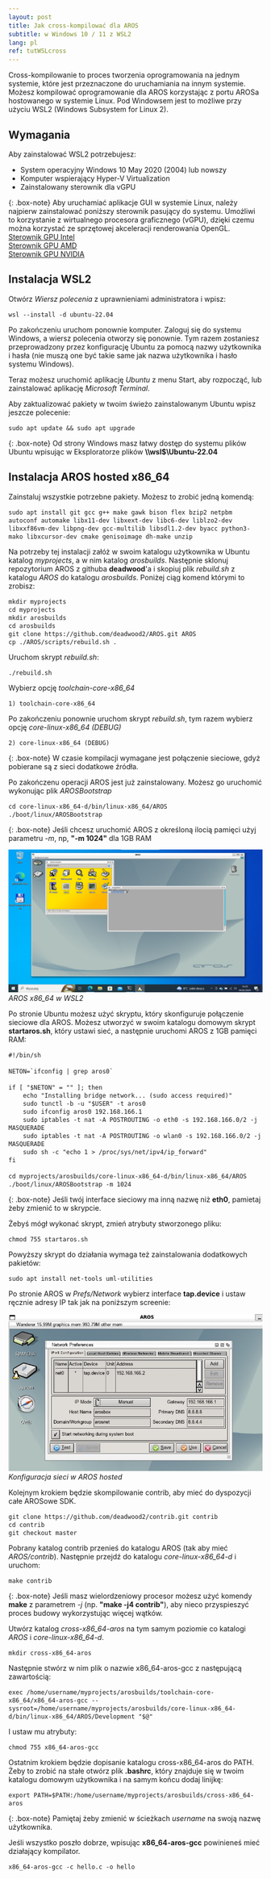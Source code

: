 ```yaml
---
layout: post
title: Jak cross-kompilować dla AROS
subtitle: w Windows 10 / 11 z WSL2
lang: pl
ref: tutWSLcross
---
```


Cross-kompilowanie to proces tworzenia oprogramowania na jednym systemie, które jest przeznaczone do uruchamiania na innym systemie. Możesz kompilować oprogramowanie dla AROS korzystając z portu AROSa hostowanego w systemie Linux. Pod Windowsem jest to możliwe przy użyciu WSL2 (Windows Subsystem for Linux 2).

## Wymagania

Aby zainstalować WSL2 potrzebujesz:
- System operacyjny Windows 10 May 2020 (2004) lub nowszy
- Komputer wspierający Hyper-V Virtualization
- Zainstalowany sterownik dla vGPU

{: .box-note}
Aby uruchamiać aplikacje GUI w systemie Linux, należy najpierw zainstalować poniższy sterownik pasujący do systemu. Umożliwi to korzystanie z wirtualnego 
procesora graficznego (vGPU), dzięki czemu można korzystać ze sprzętowej akceleracji renderowania OpenGL.  
[Sterownik GPU Intel](https://www.intel.com/content/www/us/en/download/19344/intel-graphics-windows-dch-drivers.html)  
[Sterownik GPU AMD](https://www.amd.com/en/support)  
[Sterownik GPU NVIDIA](https://www.nvidia.com/Download/index.aspx?lang=en-us)  
  
## Instalacja WSL2

Otwórz *Wiersz polecenia* z uprawnieniami administratora i wpisz:
```
wsl --install -d ubuntu-22.04
```
Po zakończeniu uruchom ponownie komputer. Zaloguj się do systemu Windows, a wiersz polecenia otworzy się ponownie. Tym razem zostaniesz przeprowadzony przez konfigurację Ubuntu za pomocą nazwy użytkownika i hasła (nie muszą one być takie same jak nazwa użytkownika i hasło systemu Windows).

Teraz możesz uruchomić aplikację *Ubuntu* z menu Start, aby rozpocząć, lub zainstalować aplikację *Microsoft Terminal*.

Aby zaktualizować pakiety w twoim świeżo zainstalowanym Ubuntu wpisz jeszcze polecenie:
```
sudo apt update && sudo apt upgrade
```

{: .box-note}
Od strony Windows masz łatwy dostęp do systemu plików Ubuntu wpisując w Eksploratorze plików **\\\wsl$\Ubuntu-22.04**

## Instalacja AROS hosted x86_64

Zainstaluj wszystkie potrzebne pakiety. Możesz to zrobić jedną komendą:
```
sudo apt install git gcc g++ make gawk bison flex bzip2 netpbm autoconf automake libx11-dev libxext-dev libc6-dev liblzo2-dev libxxf86vm-dev libpng-dev gcc-multilib libsdl1.2-dev byacc python3-mako libxcursor-dev cmake genisoimage dh-make unzip
```
Na potrzeby tej instalacji załóż w swoim katalogu użytkownika w Ubuntu katalog *myprojects*, a w nim katalog *arosbuilds*. Następnie sklonuj repozytorium AROS z githuba **deadwood**'a i skopiuj plik *rebuild.sh* z katalogu *AROS* do katalogu *arosbuilds*. Poniżej ciąg komend którymi to zrobisz:

```
mkdir myprojects
cd myprojects
mkdir arosbuilds
cd arosbuilds
git clone https://github.com/deadwood2/AROS.git AROS
cp ./AROS/scripts/rebuild.sh .
```
Uruchom skrypt *rebuild.sh*:
```
./rebuild.sh
```
Wybierz opcję *toolchain-core-x86_64*
```
1) toolchain-core-x86_64
```
Po zakończeniu ponownie uruchom skrypt *rebuild.sh*, tym razem wybierz opcję *core-linux-x86_64 (DEBUG)*
```
2) core-linux-x86_64 (DEBUG)
```

{: .box-note}
W czasie kompilacji wymagane jest połączenie sieciowe, gdyż pobierane są z sieci dodatkowe źródła.

Po zakończenu operacji AROS jest już zainstalowany. Możesz go uruchomić wykonując plik *AROSBootstrap*
```
cd core-linux-x86_64-d/bin/linux-x86_64/AROS
./boot/linux/AROSBootstrap
```

{: .box-note}
Jeśli chcesz uruchomić AROS z określoną ilocią pamięci użyj parametru *-m*, np, **"-m 1024"** dla 1GB RAM

![AROS hosted](/assets/img/aroshosted.jpg)
*AROS x86_64 w WSL2*

Po stronie Ubuntu możesz użyć skryptu, który skonfiguruje połączenie sieciowe dla AROS. Możesz utworzyć w swoim katalogu domowym skrypt **startaros.sh**, który ustawi sieć, a następnie uruchomi AROS z 1GB pamięci RAM:

```
#!/bin/sh

NETON=`ifconfig | grep aros0`

if [ "$NETON" = "" ]; then
    echo "Installing bridge network... (sudo access required)"
    sudo tunctl -b -u "$USER" -t aros0
    sudo ifconfig aros0 192.168.166.1
    sudo iptables -t nat -A POSTROUTING -o eth0 -s 192.168.166.0/2 -j MASQUERADE
    sudo iptables -t nat -A POSTROUTING -o wlan0 -s 192.168.166.0/2 -j MASQUERADE
    sudo sh -c "echo 1 > /proc/sys/net/ipv4/ip_forward"
fi

cd myprojects/arosbuilds/core-linux-x86_64-d/bin/linux-x86_64/AROS
./boot/linux/AROSBootstrap -m 1024
```

{: .box-note}
Jeśli twój interface sieciowy ma inną nazwę niż **eth0**, pamietaj żeby zmienić to w skrypcie.

Żebyś mógł wykonać skrypt, zmień atrybuty stworzonego pliku:
```
chmod 755 startaros.sh
```

Powyższy skrypt do działania wymaga też zainstalowania dodatkowych pakietów:
```
sudo apt install net-tools uml-utilities
```

Po stronie AROS w *Prefs/Network* wybierz interface **tap.device** i ustaw ręcznie adresy IP tak jak na poniższym screenie:

![Konfiguracja sieci](/assets/img/networkhosted.jpg)
*Konfiguracja sieci w AROS hosted*

Kolejnym krokiem będzie skompilowanie contrib, aby mieć do dyspozycji całe AROSowe SDK.

```
git clone https://github.com/deadwood2/contrib.git contrib
cd contrib
git checkout master
```

Pobrany katalog contrib przenieś do katalogu AROS (tak aby mieć *AROS/contrib*). Następnie przejdź do katalogu *core-linux-x86_64-d* i uruchom:
```
make contrib
```

{: .box-note}
Jeśli masz wielordzeniowy procesor możesz użyć komendy **make** z parametrem *-j* (np. **"make -j4 contrib"**), aby nieco przyspieszyć proces budowy wykorzystując więcej wątków.

Utwórz katalog *cross-x86_64-aros* na tym samym poziomie co katalogi *AROS* i *core-linux-x86_64-d*.
```
mkdir cross-x86_64-aros
```
Następnie stwórz w nim plik o nazwie x86_64-aros-gcc z następującą zawartością:
```
exec /home/username/myprojects/arosbuilds/toolchain-core-x86_64/x86_64-aros-gcc --sysroot=/home/username/myprojects/arosbuilds/core-linux-x86_64-d/bin/linux-x86_64/AROS/Development "$@"
```
I ustaw mu atrybuty:
```
chmod 755 x86_64-aros-gcc
```

Ostatnim krokiem będzie dopisanie katalogu cross-x86_64-aros do PATH. Żeby to zrobić na stałe otwórz plik **.bashrc**, który znajduje się w twoim katalogu domowym użytkownika i na samym końcu dodaj linijkę:

```
export PATH=$PATH:/home/username/myprojects/arosbuilds/cross-x86_64-aros
```

{: .box-note}
Pamiętaj żeby zmienić w ścieżkach *username* na swoją nazwę użytkownika.

Jeśli wszystko poszło dobrze, wpisując **x86_64-aros-gcc** powinieneś mieć działający kompilator.
```
x86_64-aros-gcc -c hello.c -o hello
```
